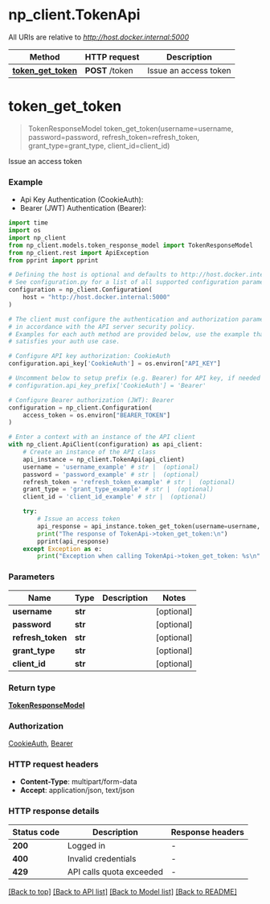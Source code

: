 # np_client.TokenApi

All URIs are relative to *http://host.docker.internal:5000*

Method | HTTP request | Description
------------- | ------------- | -------------
[**token_get_token**](TokenApi.md#token_get_token) | **POST** /token | Issue an access token


# **token_get_token**
> TokenResponseModel token_get_token(username=username, password=password, refresh_token=refresh_token, grant_type=grant_type, client_id=client_id)

Issue an access token

### Example

* Api Key Authentication (CookieAuth):
* Bearer (JWT) Authentication (Bearer):
```python
import time
import os
import np_client
from np_client.models.token_response_model import TokenResponseModel
from np_client.rest import ApiException
from pprint import pprint

# Defining the host is optional and defaults to http://host.docker.internal:5000
# See configuration.py for a list of all supported configuration parameters.
configuration = np_client.Configuration(
    host = "http://host.docker.internal:5000"
)

# The client must configure the authentication and authorization parameters
# in accordance with the API server security policy.
# Examples for each auth method are provided below, use the example that
# satisfies your auth use case.

# Configure API key authorization: CookieAuth
configuration.api_key['CookieAuth'] = os.environ["API_KEY"]

# Uncomment below to setup prefix (e.g. Bearer) for API key, if needed
# configuration.api_key_prefix['CookieAuth'] = 'Bearer'

# Configure Bearer authorization (JWT): Bearer
configuration = np_client.Configuration(
    access_token = os.environ["BEARER_TOKEN"]
)

# Enter a context with an instance of the API client
with np_client.ApiClient(configuration) as api_client:
    # Create an instance of the API class
    api_instance = np_client.TokenApi(api_client)
    username = 'username_example' # str |  (optional)
    password = 'password_example' # str |  (optional)
    refresh_token = 'refresh_token_example' # str |  (optional)
    grant_type = 'grant_type_example' # str |  (optional)
    client_id = 'client_id_example' # str |  (optional)

    try:
        # Issue an access token
        api_response = api_instance.token_get_token(username=username, password=password, refresh_token=refresh_token, grant_type=grant_type, client_id=client_id)
        print("The response of TokenApi->token_get_token:\n")
        pprint(api_response)
    except Exception as e:
        print("Exception when calling TokenApi->token_get_token: %s\n" % e)
```



### Parameters

Name | Type | Description  | Notes
------------- | ------------- | ------------- | -------------
 **username** | **str**|  | [optional] 
 **password** | **str**|  | [optional] 
 **refresh_token** | **str**|  | [optional] 
 **grant_type** | **str**|  | [optional] 
 **client_id** | **str**|  | [optional] 

### Return type

[**TokenResponseModel**](TokenResponseModel.md)

### Authorization

[CookieAuth](../README.md#CookieAuth), [Bearer](../README.md#Bearer)

### HTTP request headers

 - **Content-Type**: multipart/form-data
 - **Accept**: application/json, text/json

### HTTP response details
| Status code | Description | Response headers |
|-------------|-------------|------------------|
**200** | Logged in |  -  |
**400** | Invalid credentials |  -  |
**429** | API calls quota exceeded |  -  |

[[Back to top]](#) [[Back to API list]](../README.md#documentation-for-api-endpoints) [[Back to Model list]](../README.md#documentation-for-models) [[Back to README]](../README.md)

